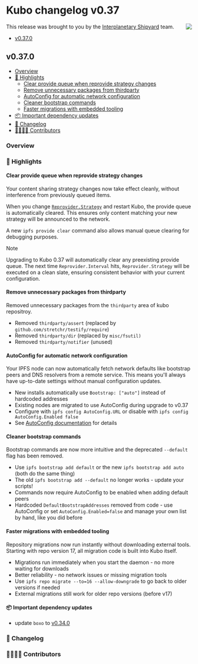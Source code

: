 # Kubo changelog v0.37

<a href="https://ipshipyard.com/"><img align="right" src="https://github.com/user-attachments/assets/39ed3504-bb71-47f6-9bf8-cb9a1698f272" /></a>

This release  was brought to you by the [Interplanetary Shipyard](https://ipshipyard.com/) team.

- [v0.37.0](#v0370)

## v0.37.0

- [Overview](#overview)
- [🔦 Highlights](#-highlights)
  - [Clear provide queue when reprovide strategy changes](#clear-provide-queue-when-reprovide-strategy-changes)
  - [Remove unnecessary packages from thirdparty](#remove-unnecessary-packages-from-thirdparty)
  - [AutoConfig for automatic network configuration](#autoconfig-for-automatic-network-configuration)
  - [Cleaner bootstrap commands](#cleaner-bootstrap-commands)
  - [Faster migrations with embedded tooling](#faster-migrations-with-embedded-tooling)
- [📦️ Important dependency updates](#-important-dependency-updates)
- [📝 Changelog](#-changelog)
- [👨‍👩‍👧‍👦 Contributors](#-contributors)

### Overview

### 🔦 Highlights

#### Clear provide queue when reprovide strategy changes

Your content sharing strategy changes now take effect cleanly, without interference from previously queued items.

When you change [`Reprovider.Strategy`](https://github.com/ipfs/kubo/blob/master/docs/config.md#reproviderstrategy) and restart Kubo, the provide queue is automatically cleared. This ensures only content matching your new strategy will be announced to the network.

A new `ipfs provide clear` command also allows manual queue clearing for debugging purposes.

> [!NOTE]
> Upgrading to Kubo 0.37 will automatically clear any preexisting provide queue. The next time `Reprovider.Interval` hits, `Reprovider.Strategy` will be executed on a clean slate, ensuring consistent behavior with your current configuration.

#### Remove unnecessary packages from thirdparty

Removed unnecessary packages from the `thirdparty` area of kubo repositroy.

- Removed `thirdparty/assert` (replaced by `github.com/stretchr/testify/require`)
- Removed `thirdparty/dir` (replaced by `misc/fsutil)`
- Removed `thirdparty/notifier` (unused)

#### AutoConfig for automatic network configuration

Your IPFS node can now automatically fetch network defaults like bootstrap peers and DNS resolvers from a remote service. This means you'll always have up-to-date settings without manual configuration updates.

- New installs automatically use `Bootstrap: ["auto"]` instead of hardcoded addresses
- Existing nodes are migrated to use AutoConfig during upgrade to v0.37
- Configure with `ipfs config AutoConfig.URL` or disable with `ipfs config AutoConfig.Enabled false`
- See [AutoConfig documentation](https://github.com/ipfs/kubo/blob/master/docs/config.md#autoconfig) for details

#### Cleaner bootstrap commands

Bootstrap commands are now more intuitive and the deprecated `--default` flag has been removed.

- Use `ipfs bootstrap add default` or the new `ipfs bootstrap add auto` (both do the same thing)
- The old `ipfs bootstrap add --default` no longer works - update your scripts!
- Commands now require AutoConfig to be enabled when adding default peers
- Hardcoded `DefaultBootstrapAddresses` removed from code - use AutoConfig or set `AutoConfig.Enabled=false` and manage your own list by hand, like you did before

#### Faster migrations with embedded tooling

Repository migrations now run instantly without downloading external tools. Starting with repo version 17, all migration code is built into Kubo itself.

- Migrations run immediately when you start the daemon - no more waiting for downloads
- Better reliability - no network issues or missing migration tools
- Use `ipfs repo migrate --to=16 --allow-downgrade` to go back to older versions if needed
- External migrations still work for older repo versions (before v17)

#### 📦️ Important dependency updates

- update `boxo` to [v0.34.0](https://github.com/ipfs/boxo/releases/tag/v0.34.0)

### 📝 Changelog

### 👨‍👩‍👧‍👦 Contributors
